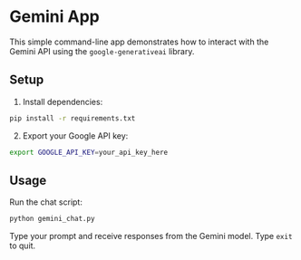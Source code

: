 # Gemini App

This simple command-line app demonstrates how to interact with the Gemini API using the `google-generativeai` library.

## Setup

1. Install dependencies:

```bash
pip install -r requirements.txt
```

2. Export your Google API key:

```bash
export GOOGLE_API_KEY=your_api_key_here
```

## Usage

Run the chat script:

```bash
python gemini_chat.py
```

Type your prompt and receive responses from the Gemini model. Type `exit` to quit.
